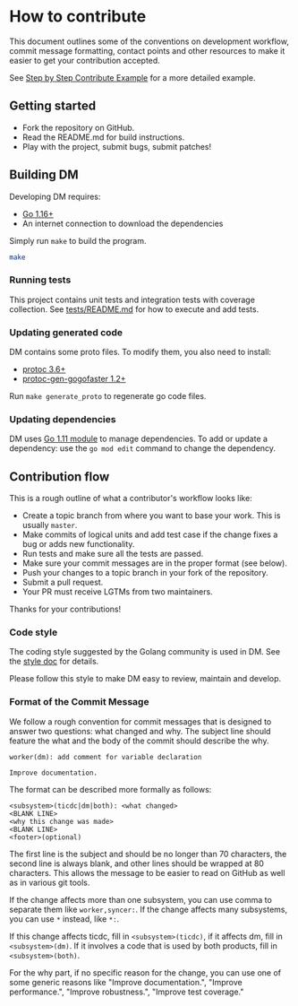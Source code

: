 # How to contribute

This document outlines some of the conventions on development workflow, commit
message formatting, contact points and other resources to make it easier to get
your contribution accepted.

See [Step by Step Contribute Example](step_by_step_contribute.md) for a more detailed example.

## Getting started

- Fork the repository on GitHub.
- Read the README.md for build instructions.
- Play with the project, submit bugs, submit patches!

## Building DM

Developing DM requires:

* [Go 1.16+](http://golang.org/doc/code.html)
* An internet connection to download the dependencies

Simply run `make` to build the program.

```sh
make
```

### Running tests

This project contains unit tests and integration tests with coverage collection.
See [tests/README.md](./tests/README.md) for how to execute and add tests.

### Updating generated code

DM contains some proto files. To modify them,
you also need to install:

* [protoc 3.6+](https://github.com/protocolbuffers/protobuf/releases)
* [protoc-gen-gogofaster 1.2+](https://github.com/gogo/protobuf#more-speed-and-more-generated-code)

Run `make generate_proto` to regenerate go code files.

### Updating dependencies

DM uses [Go 1.11 module](https://github.com/golang/go/wiki/Modules) to manage dependencies.
To add or update a dependency: use the `go mod edit` command to change the dependency.

## Contribution flow

This is a rough outline of what a contributor's workflow looks like:

- Create a topic branch from where you want to base your work. This is usually `master`.
- Make commits of logical units and add test case if the change fixes a bug or adds new functionality.
- Run tests and make sure all the tests are passed.
- Make sure your commit messages are in the proper format (see below).
- Push your changes to a topic branch in your fork of the repository.
- Submit a pull request.
- Your PR must receive LGTMs from two maintainers.

Thanks for your contributions!

### Code style

The coding style suggested by the Golang community is used in DM.
See the [style doc](https://github.com/golang/go/wiki/CodeReviewComments) for details.

Please follow this style to make DM easy to review, maintain and develop.

### Format of the Commit Message

We follow a rough convention for commit messages that is designed to answer two
questions: what changed and why. The subject line should feature the what and
the body of the commit should describe the why.

```
worker(dm): add comment for variable declaration

Improve documentation.
```

The format can be described more formally as follows:

```
<subsystem>(ticdc|dm|both): <what changed>
<BLANK LINE>
<why this change was made>
<BLANK LINE>
<footer>(optional)
```

The first line is the subject and should be no longer than 70 characters, the second line is always blank, and other
lines should be wrapped at 80 characters. This allows the message to be easier to read on GitHub as well as in various
git tools.

If the change affects more than one subsystem, you can use comma to separate them like ```worker,syncer:```. If the
change affects many subsystems, you can use ```*``` instead, like ```*:```.

If this change affects ticdc, fill in ```<subsystem>(ticdc)```, if it affects dm, fill in ```<subsystem>(dm)```. If it
involves a code that is used by both products, fill in ```<subsystem>(both)```.

For the why part, if no specific reason for the change, you can use one of some generic reasons like "Improve
documentation.",
"Improve performance.", "Improve robustness.", "Improve test coverage."
